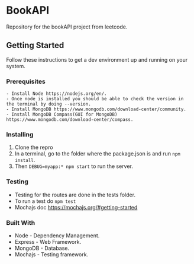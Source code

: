 # BookAPI

Repository for the bookAPI project from leetcode. 

## Getting Started

Follow these instructions to get a dev environment up and running on your system. 

### Prerequisites
```
- Install Node https://nodejs.org/en/.
- Once node is installed you should be able to check the version in the terminal by doing --version.
- Install MongoDB https://www.mongodb.com/download-center/community.
- Install MongoDB Compass(GUI for MongoDB) https://www.mongodb.com/download-center/compass.
```

### Installing
1. Clone the repro
2. In a terminal, go to the folder where the package.json is and run `npm install`.
3. Then `DEBUG=myapp:* npm start` to run the server. 

### Testing
 - Testing for the routes are done in the tests folder.
 - To run a test do `npm test`
 - Mochajs doc https://mochajs.org/#getting-started

### Built With 
- Node - Dependency Management.
- Express - Web Framework.
- MongoDB - Database.
- Mochajs - Testing framework.
